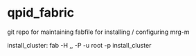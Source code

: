 qpid_fabric
===========

git repo for maintaining fabfile for installing / configuring mrg-m


install_cluster:
fab -H <host1>,<host2>,<host3> -P -u root -p <pass> install_cluster
